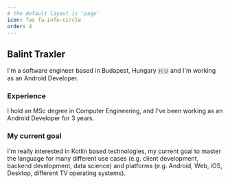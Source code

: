 ```yaml
---
# the default layout is 'page'
icon: fas fa-info-circle
order: 4
---
```


## Balint Traxler

I'm a software engineer based in Budapest, Hungary 🇭🇺 and I'm working as an Android Developer.

### Experience

I hold an MSc degree in Computer Engineering, and I've been working as an Android Developer for
3 years.

### My current goal

I'm really interested in Kotlin based technologies, my current goal to master the language for
many different use cases (e.g. client development, backend development, data science) and platforms
(e.g. Android, Web, iOS, Desktop, different TV operating systems).